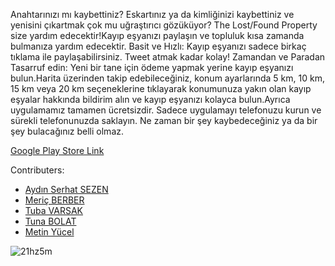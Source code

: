 Anahtarınızı mı kaybettiniz? Eskartınız ya da kimliğinizi kaybettiniz ve yenisini çıkartmak çok mu uğraştırıcı gözüküyor? The Lost/Found Property size yardım edecektir!Kayıp eşyanızı paylaşın ve topluluk kısa zamanda bulmanıza yardım edecektir.
Basit ve Hızlı: Kayıp eşyanızı sadece birkaç tıklama ile paylaşabilirsiniz. Tweet atmak kadar kolay!
Zamandan ve Paradan Tasarruf edin: Yeni bir tane için ödeme yapmak yerine kayıp eşyanızı bulun.Harita üzerinden takip edebileceğiniz, konum ayarlarında 5 km, 10 km, 15 km veya 20 km seçeneklerine tıklayarak konumunuza yakın olan kayıp eşyalar hakkında bildirim alın ve kayıp eşyanızı kolayca bulun.Ayrıca uygulamamız tamamen ücretsizdir. Sadece uygulamayı telefonuzu kurun ve sürekli telefonunuzda saklayın. Ne zaman bir şey kaybedeceğiniz ya da bir şey bulacağınız belli olmaz.

[Google Play Store Link](https://play.google.com/store/apps/details?id=com.team3s.lostpropertyse)

Contributers:
* [Aydın Serhat SEZEN](https://github.com/serhatsezn)
* [Meriç BERBER](https://github.com/MericBERBER)
* [Tuba VARSAK](https://github.com/varsaktuba)
* [Tuna BOLAT](https://github.com/team3sse)
* [Metin Yücel](https://github.com/tean3sse)

​![21hz5m](https://user-images.githubusercontent.com/20739328/34308138-d550738e-e75c-11e7-9d6f-e4e434573c55.gif)

